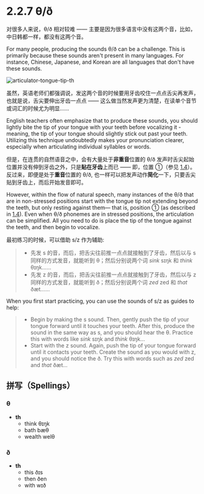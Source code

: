 # 2.2.7 <span class="pho">θ/ð</span>

对很多人来说，<span class="pho">θ/ð</span> 相对较难 —— 主要是因为很多语言中没有这两个音，比如，中日韩都一样，都没有这两个音。

For many people, producing the sounds <span class="pho">θ/ð</span> can be a challenge. This is primarily because these sounds aren't present in many languages. For instance, Chinese, Japanese, and Korean are all languages that don't have these sounds.

![articulator-tongue-tip-th](/images/articulator-tongue-tip-th.svg)

虽然，英语老师们都强调说，发这两个音的时候要用牙齿咬住一点点舌尖再发声，也就是说，舌尖要伸出牙齿一点点 —— 这么做当然发声更为清楚，在读单个音节或词汇的时候尤为明显……

English teachers often emphasize that to produce these sounds, you should lightly bite the tip of your tongue with your teeth before vocalizing it - meaning, the tip of your tongue should slightly stick out past your teeth. Utilizing this technique undoubtedly makes your pronunciation clearer, especially when articulating individual syllables or words.

但是，在连贯的自然语音之中，会有大量处于**非重音**位置的 <span class="pho">θ/ð</span> 发声时舌尖起始位置并没有伸到牙齿之外，只是**贴在牙齿**上而已 —— 即，位置 ①（参见 [1.4](1.4-articulators)）。反过来，即便是处于**重音**位置的 <span class="pho">θ/ð</span>, 也一样可以把发声动作**简化**一下，只要舌尖贴到牙齿上，而后开始发音即可。

However, within the flow of natural speech, many instances of the <span class="pho">θ/ð</span> that are in non-stressed positions start with the tongue tip not extending beyond the teeth, but only resting against them— that is, position ① (as described in [1.4](1.4-articulators)). Even when <span class="pho">θ/ð</span> phonemes are in stressed positions, the articulation can be simplified. All you need to do is place the tip of the tongue against the teeth, and then begin to vocalize.

最初练习的时候，可以借助 <span class="pho">s/z</span> 作为辅助:

> * 先发 <span class="pho">s</span> 的音，而后，把舌尖往前推一点点就接触到了牙齿，然后以与 <span class="pho">s</span> 同样的方式发音，就能听到 <span class="pho">θ</span>；然后分别说两个词 *sink* <span class="pho alt">sɪŋk</span><span class="speak-word-inline" data-audio-us-male="/audios/sink-us-male.mp3" data-audio-us-female="/audios/sink-us-female.mp3"></span> 和 *think* <span class="pho alt">θɪŋk</span><span class="speak-word-inline" data-audio-us-male="/audios/think-us-male.mp3" data-audio-us-female="/audios/think-us-female.mp3"></span>……
> * 先发 <span class="pho">z</span> 的音，而后，把舌尖往前推一点点就接触到了牙齿，然后以与 <span class="pho">z</span> 同样的方式发音，就能听到 <span class="pho">ð</span>；然后分别说两个词 *zed* <span class="pho alt">zed</span><span class="speak-word-inline" data-audio-us-male="/audios/zed-us-male.mp3" data-audio-us-female="/audios/zed-us-female.mp3"></span> 和 *that* <span class="pho alt">ðæt</span><span class="speak-word-inline" data-audio-us-male="/audios/that-us-male.mp3" data-audio-us-female="/audios/that-us-female.mp3"></span>……

When you first start practicing, you can use the sounds of <span class="pho">s/z</span> as guides to help:

>* Begin by making the <span class="pho">s</span> sound. Then, gently push the tip of your tongue forward until it touches your teeth. After this, produce the sound in the same way as <span class="pho">s</span>, and you should hear the <span class="pho">θ</span>. Practice this with words like *sink* <span class="pho alt">sɪŋk</span><span class="speak-word-inline" data-audio-us-male="/audios/sink-us-male.mp3" data-audio-us-female="/audios/sink-us-female.mp3"></span> and *think* <span class="pho alt">θɪŋk</span><span class="speak-word-inline" data-audio-us-male="/audios/think-us-male.mp3" data-audio-us-female="/audios/think-us-female.mp3"></span>...
>* Start with the <span class="pho">z</span> sound. Again, push the tip of your tongue forward until it contacts your teeth. Create the sound as you would with <span class="pho">z</span>, and you should notice the <span class="pho">ð</span>. Try this with words such as *zed* <span class="pho alt">zed</span><span class="speak-word-inline" data-audio-us-male="/audios/zed-us-male.mp3" data-audio-us-female="/audios/zed-us-female.mp3"></span> and *that* <span class="pho alt">ðæt</span><span class="speak-word-inline" data-audio-us-male="/audios/that-us-male.mp3" data-audio-us-female="/audios/that-us-female.mp3"></span>...

## 拼写（Spellings）

### <span class="pho">θ</span>

* **th**
  * think <span class="pho alt">θɪŋk</span> <span class="speak-word-inline" data-audio-us-male="/audios/think-us-male.mp3" data-audio-us-female="/audios/think-us-female.mp3"></span>
  * bath <span class="pho alt">bæθ</span> <span class="speak-word-inline" data-audio-us-male="/audios/bath-us-male.mp3" data-audio-us-female="/audios/bath-us-female.mp3"></span>
  * wealth <span class="pho alt">welθ</span> <span class="speak-word-inline" data-audio-us-male="/audios/wealth-us-male.mp3" data-audio-us-female="/audios/wealth-us-female.mp3"></span>

### <span class="pho">ð</span>

* **th**
  * this <span class="pho alt">ðɪs</span> <span class="speak-word-inline" data-audio-us-male="/audios/this-us-male.mp3" data-audio-us-female="/audios/this-us-female.mp3"></span>
  * then <span class="pho alt">ðen</span> <span class="speak-word-inline" data-audio-us-male="/audios/then-us-male.mp3" data-audio-us-female="/audios/then-us-female.mp3"></span>
  * with <span class="pho alt">wɪð</span> <span class="speak-word-inline" data-audio-us-male="/audios/with-us-male.mp3" data-audio-us-female="/audios/with-us-female.mp3"></span>
